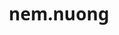 # nem.nuong
<!DOCTYPE html>
<html lang="vi">
<head>
    <meta charset="UTF-8">
    <meta name="viewport" content="width=device-width, initial-scale=1.0">
    <title>Nguyễn Nem's Profile</title>
    <link rel="stylesheet" href="https://cdnjs.cloudflare.com/ajax/libs/font-awesome/6.0.0-beta3/css/all.min.css">
    <style>
        /* Reset CSS */
        * {
            margin: 0;
            padding: 0;
            box-sizing: border-box;
            font-family: 'Segoe UI', Tahoma, Geneva, Verdana, sans-serif;
        }
        
        /* Background với hiệu ứng ánh sáng */
        body {
            background: #0f0c29;
            color: #ffffff;
            min-height: 100vh;
            overflow: hidden;
            position: relative;
            display: flex;
            justify-content: center;
            align-items: center;
            padding: 20px;
        }
        
        .video-background {
            position: fixed;
            top: 0;
            left: 0;
            width: 100%;
            height: 100%;
            z-index: -1;
            opacity: 1; /* Background sáng hơn */
            object-fit: cover;
            filter: brightness(1.2); /* Tăng độ sáng */
        }
        
        .light-overlay {
            position: fixed;
            top: 0;
            left: 0;
            width: 100%;
            height: 100%;
            background: linear-gradient(135deg, rgba(138, 92, 246, 0.2), rgba(255, 121, 198, 0.2)); /* Màu sắc đặc trưng */
            z-index: -1;
            opacity: 0.6; /* Giảm độ mờ */
        }
        
        .light-particles {
            position: fixed;
            top: 0;
            left: 0;
            width: 100%;
            height: 100%;
            pointer-events: none;
            z-index: -1;
        }
        
        /* View counter ở góc trái trên */
        .global-view-counter {
            position: fixed;
            top: 15px;
            left: 15px;
            z-index: 100;
            background: rgba(30, 30, 46, 0.7);
            padding: 8px 15px;
            border-radius: 20px;
            display: flex;
            align-items: center;
            gap: 8px;
            font-size: 0.9rem;
            backdrop-filter: blur(5px);
            border: 1px solid rgba(138, 92, 246, 0.3);
            box-shadow: 0 0 10px rgba(138, 92, 246, 0.3);
        }
        
        /* Container chính - thu nhỏ hơn */
        .container {
            max-width: 1000px;
            width: 95%;
            margin: 0 auto;
            padding: 15px;
            z-index: 10;
            position: relative;
            background: rgba(20, 20, 36, 0.85);
            border-radius: 20px;
            border: 1px solid #8a5cf6; /* Viền mỏng hơn */
            box-shadow: 0 0 20px rgba(138, 92, 246, 0.4);
            overflow: hidden;
            backdrop-filter: blur(8px); /* Giảm độ mờ */
        }
        
        /* Profile header */
        .profile-header {
            display: flex;
            gap: 30px;
            margin-bottom: 20px;
            padding: 20px;
            position: relative;
        }
        
        .profile-left {
            flex: 0 0 240px; /* Thu nhỏ kích thước */
            display: flex;
            flex-direction: column;
            align-items: center;
        }
        
        .profile-pic {
            width: 180px; /* Thu nhỏ ảnh profile */
            height: 180px;
            border-radius: 50%;
            object-fit: cover;
            border: 3px solid #8a5cf6;
            box-shadow: 0 0 15px rgba(138, 92, 246, 0.5);
            margin-bottom: 20px;
            position: relative;
            transition: all 0.3s ease;
        }
        
        .profile-pic:hover {
            transform: scale(1.05);
            box-shadow: 0 0 25px rgba(138, 92, 246, 0.7);
        }
        
        .status-container {
            width: 100%;
            background: rgba(40, 40, 62, 0.6);
            border-radius: 15px;
            padding: 15px;
            text-align: center;
            border: 1px solid rgba(255, 255, 255, 0.1);
        }
        
        .username-box {
            background: linear-gradient(45deg, #8a5cf6, #ff79c6);
            padding: 12px 15px;
            border-radius: 12px;
            margin-bottom: 15px;
            box-shadow: 0 3px 10px rgba(138, 92, 246, 0.3);
        }
        
        .username {
            font-size: 1.6rem; /* Cỡ chữ vừa phải */
            font-weight: bold;
            color: white;
            text-align: center;
        }
        
        .status {
            display: inline-flex;
            align-items: center;
            gap: 8px;
            padding: 6px 15px;
            background: rgba(255, 214, 10, 0.15);
            border-radius: 20px;
            color: #ffd60a;
            font-size: 1rem;
            margin-top: 8px;
        }
        
        .bio {
            font-size: 1rem;
            color: #b0b0c0;
            line-height: 1.5;
            margin-top: 15px;
            text-align: center;
            font-style: italic;
            padding: 0 10px;
        }
        
        .profile-right {
            flex: 1;
        }
        
        /* Card layout */
        .card {
            background: rgba(30, 30, 46, 0.8);
            border-radius: 15px;
            padding: 20px;
            margin-bottom: 25px;
            border: 1px solid rgba(255, 255, 255, 0.1);
            backdrop-filter: blur(8px); /* Giảm độ mờ */
            box-shadow: 0 8px 25px rgba(0, 0, 0, 0.25);
            transition: all 0.3s ease;
        }
        
        .card:hover {
            transform: translateY(-3px);
            box-shadow: 0 12px 30px rgba(0, 0, 0, 0.35);
            border-color: rgba(138, 92, 246, 0.3);
        }
        
        .card-title {
            font-size: 1.6rem;
            color: #8a5cf6;
            margin-bottom: 12px;
            display: flex;
            align-items: center;
            gap: 8px;
        }
        
        .card-title i {
            font-size: 1.3rem;
        }
        
        /* Social Links */
        .social-links {
            display: flex;
            justify-content: center;
            gap: 20px;
            margin: 15px 0;
            flex-wrap: wrap;
        }
        
        .social-link {
            display: flex;
            flex-direction: column;
            align-items: center;
            text-decoration: none;
            color: #ffffff;
            width: 90px;
            transition: all 0.3s ease;
            position: relative;
            z-index: 2;
        }
        
        .social-link:hover {
            transform: translateY(-8px);
        }
        
        .social-icon {
            width: 70px;
            height: 70px;
            border-radius: 50%;
            display: flex;
            align-items: center;
            justify-content: center;
            font-size: 2.2rem;
            margin-bottom: 12px;
            background: rgba(255, 255, 255, 0.05);
            border: 1px solid rgba(255, 255, 255, 0.1);
            transition: all 0.3s ease;
            position: relative;
            overflow: hidden;
        }
        
        .social-icon::before {
            content: '';
            position: absolute;
            top: 0;
            left: -100%;
            width: 100%;
            height: 100%;
            background: linear-gradient(90deg, transparent, rgba(255, 255, 255, 0.2), transparent);
            transition: 0.5s;
        }
        
        .social-link:hover .social-icon {
            transform: translateY(-8px);
            box-shadow: 0 8px 15px rgba(0, 0, 0, 0.25);
        }
        
        .social-link:hover .social-icon::before {
            left: 100%;
        }
        
        .youtube .social-icon { background: rgba(255, 0, 0, 0.1); border-color: rgba(255, 0, 0, 0.3); }
        .spotify .social-icon { background: rgba(29, 185, 84, 0.1); border-color: rgba(29, 185, 84, 0.3); }
        .discord .social-icon { background: rgba(114, 137, 218, 0.1); border-color: rgba(114, 137, 218, 0.3); }
        .tiktok .social-icon { background: rgba(0, 242, 234, 0.1); border-color: rgba(0, 242, 234, 0.3); }
        
        .social-link:hover .youtube .social-icon { background: rgba(255, 0, 0, 0.2); }
        .social-link:hover .spotify .social-icon { background: rgba(29, 185, 84, 0.2); }
        .social-link:hover .discord .social-icon { background: rgba(114, 137, 218, 0.2); }
        .social-link:hover .tiktok .social-icon { background: rgba(0, 242, 234, 0.2); }
        
        .social-label {
            font-size: 0.9rem;
            text-align: center;
        }
        
        /* Spotify Playlists */
        .playlists-container {
            display: grid;
            grid-template-columns: repeat(auto-fit, minmax(280px, 1fr));
            gap: 20px;
            margin-top: 15px;
        }
        
        .playlist-card {
            background: rgba(40, 40, 62, 0.7);
            border-radius: 12px;
            padding: 0;
            transition: all 0.3s ease;
            position: relative;
            overflow: hidden;
            border: 1px solid rgba(255, 255, 255, 0.1);
            height: 350px;
        }
        
        .playlist-card:hover {
            transform: translateY(-5px);
            box-shadow: 0 12px 25px rgba(0, 0, 0, 0.3);
            border-color: rgba(138, 92, 246, 0.3);
        }
        
        .spotify-player {
            width: 100%;
            height: 100%;
            border: none;
        }
        
        /* Footer mới ở giữa dưới */
        .main-footer {
            position: fixed;
            bottom: 15px;
            left: 0;
            width: 100%;
            text-align: center;
            z-index: 100;
        }
        
        .copyright {
            display: inline-block;
            background: rgba(30, 30, 46, 0.7);
            padding: 8px 20px;
            border-radius: 20px;
            color: #b0b0c0;
            font-size: 0.9rem;
            backdrop-filter: blur(5px);
            border: 1px solid rgba(138, 92, 246, 0.3);
        }
        
        /* Volume controls */
        .volume-control {
            position: fixed;
            bottom: 15px;
            right: 15px;
            z-index: 100;
            background: rgba(30, 30, 46, 0.8);
            border-radius: 50px;
            padding: 8px;
            display: flex;
            align-items: center;
            gap: 8px;
            backdrop-filter: blur(10px);
            border: 1px solid #8a5cf6;
        }
        
        .volume-slider {
            width: 80px;
            -webkit-appearance: none;
            height: 4px;
            background: #4a4a6d;
            border-radius: 5px;
            outline: none;
        }
        
        .volume-slider::-webkit-slider-thumb {
            -webkit-appearance: none;
            width: 12px;
            height: 12px;
            border-radius: 50%;
            background: #8a5cf6;
            cursor: pointer;
        }
        
        .volume-btn {
            background: none;
            border: none;
            color: white;
            font-size: 1.1rem;
            cursor: pointer;
            width: 28px;
            height: 28px;
            display: flex;
            align-items: center;
            justify-content: center;
            border-radius: 50%;
            transition: background 0.3s;
        }
        
        .volume-btn:hover {
            background: rgba(138, 92, 246, 0.3);
        }
        
        /* Responsive */
        @media (max-width: 900px) {
            .profile-header {
                flex-direction: column;
                gap: 25px;
                padding: 15px;
            }
            
            .profile-left {
                flex: 0 0 auto;
            }
            
            .social-links {
                gap: 12px;
            }
            
            .social-icon {
                width: 60px;
                height: 60px;
                font-size: 1.8rem;
            }
            
            .username {
                font-size: 1.5rem;
            }
            
            .playlist-card {
                height: 280px;
            }
        }
        
        @media (max-width: 500px) {
            .profile-pic {
                width: 160px;
                height: 160px;
            }
            
            .username {
                font-size: 1.4rem;
            }
            
            .bio {
                font-size: 0.9rem;
            }
            
            .playlist-card {
                height: 220px;
            }
            
            .global-view-counter {
                top: 10px;
                left: 10px;
                font-size: 0.8rem;
                padding: 6px 12px;
            }
        }
    </style>
</head>
<body>
    <!-- Video nền từ file local -->
    <video class="video-background" id="bgVideo" autoplay loop muted>
        <source src="video/videoplayback.webm" type="video/webm">
        Your browser does not support the video tag.
    </video>
    
    <div class="light-overlay"></div>
    <div class="light-particles" id="particles"></div>
    
    <!-- Số lượt xem ở góc trái trên -->
    <div class="global-view-counter" id="globalViewCounter">
        <i class="fas fa-eye"></i> Views: 128
    </div>
    
    <!-- Volume controls -->
    <div class="volume-control">
        <button class="volume-btn" id="muteBtn">
            <i class="fas fa-volume-up"></i>
        </button>
        <input type="range" min="0" max="1" step="0.01" value="1" class="volume-slider" id="volumeSlider">
    </div>
    
    <!-- Container chính -->
    <div class="container">
        <!-- Profile header -->
        <div class="profile-header">
            <div class="profile-left">
                <img src="images/whitecat.png" alt="Profile Picture" class="profile-pic">
                <div class="status-container">
                    <div class="username-box">
                        <div class="username">Nguyễn Nem</div>
                    </div>
                    <div class="status">
                        <i class="fas fa-moon"></i> Idle
                    </div>
                    <div class="bio">
                        Just a Content Creator boy like cat, BoyWithUke and Marino music 🐾🎧✨
                    </div>
                </div>
            </div>
            
            <div class="profile-right">
                <!-- Kết nối với tôi -->
                <div class="card">
                    <h2 class="card-title"><i class="fas fa-link"></i> Connect With Me</h2>
                    <div class="social-links">
                        <a href="https://www.youtube.com/@nemnuong" target="_blank" class="social-link youtube">
                            <div class="social-icon">
                                <i class="fab fa-youtube"></i>
                            </div>
                            <span class="social-label">YouTube</span>
                        </a>
                        
                        <a href="https://www.tiktok.com/@nguyennem2006?is_from_webapp=1&sender_device=pc" target="_blank" class="social-link tiktok">
                            <div class="social-icon">
                                <i class="fab fa-tiktok"></i>
                            </div>
                            <span class="social-label">TikTok</span>
                        </a>
                        
                        <a href="https://open.spotify.com/user/31njaguxvody6xit6gajvngzhhe4?si=55bdc1bfb41c4cf0" target="_blank" class="social-link spotify">
                            <div class="social-icon">
                                <i class="fab fa-spotify"></i>
                            </div>
                            <span class="social-label">Spotify</span>
                        </a>
                        
                        <a href="https://discord.gg/2zrethSUr9" target="_blank" class="social-link discord">
                            <div class="social-icon">
                                <i class="fab fa-discord"></i>
                            </div>
                            <span class="social-label">Discord</span>
                        </a>
                    </div>
                </div>
                
                <!-- Spotify Playlists -->
                <div class="card">
                    <h2 class="card-title"><i class="fas fa-music"></i> Favorite Playlists</h2>
                    <div class="playlists-container">
                        <div class="playlist-card" id="playlist1">
                            <iframe class="spotify-player" src="https://open.spotify.com/embed/playlist/3AFi6LIkP88acuvQDMytQx?utm_source=generator" frameborder="0" allowfullscreen="" allow="autoplay; clipboard-write; encrypted-media; fullscreen; picture-in-picture"></iframe>
                        </div>
                        <div class="playlist-card" id="playlist2">
                            <iframe class="spotify-player" src="https://open.spotify.com/embed/playlist/3Mp1DOUa7Mfn4Hsq741ayo?utm_source=generator" frameborder="0" allowfullscreen="" allow="autoplay; clipboard-write; encrypted-media; fullscreen; picture-in-picture"></iframe>
                        </div>
                    </div>
                </div>
            </div>
        </div>
    </div>
    
    <!-- Footer ở giữa dưới -->
    <div class="main-footer">
        <div class="copyright">© 2025 by Nem. Created with GitHub.</div>
    </div>
    
    <script>
        // Tạo hiệu ứng hạt ánh sáng
        function createParticles() {
            const container = document.getElementById('particles');
            const colors = ['#8a5cf6', '#ff79c6', '#50fa7b', '#ffffff'];
            
            for (let i = 0; i < 30; i++) {
                const particle = document.createElement('div');
                particle.style.position = 'absolute';
                particle.style.width = Math.random() * 5 + 2 + 'px';
                particle.style.height = particle.style.width;
                particle.style.backgroundColor = colors[Math.floor(Math.random() * colors.length)];
                particle.style.borderRadius = '50%';
                particle.style.left = Math.random() * 100 + 'vw';
                particle.style.top = Math.random() * 100 + 'vh';
                particle.style.opacity = Math.random() * 0.5 + 0.1;
                particle.style.boxShadow = '0 0 10px currentColor';
                particle.style.zIndex = '-1';
                
                // Animation
                particle.animate([
                    { transform: 'translateY(0)' },
                    { transform: `translateY(${Math.random() > 0.5 ? '-' : ''}${Math.random() * 100}vh)` }
                ], {
                    duration: Math.random() * 5000 + 5000,
                    iterations: Infinity
                });
                
                container.appendChild(particle);
            }
        }
        
        // Phát ngẫu nhiên bài hát khi click vào profile
        function setupRandomPlay() {
            const profilePic = document.querySelector('.profile-pic');
            const playlist1 = document.querySelector('#playlist1 iframe');
            const playlist2 = document.querySelector('#playlist2 iframe');
            
            profilePic.addEventListener('click', function() {
                // Chọn ngẫu nhiên playlist 1 hoặc 2
                const randomPlaylist = Math.random() > 0.5 ? playlist1 : playlist2;
                
                // Tạo URL mới với tham số random
                const playlistUrl = randomPlaylist.src.split('?')[0];
                const newUrl = playlistUrl + '?utm_source=generator&shuffle=true';
                
                // Cập nhật iframe với URL mới
                randomPlaylist.src = newUrl;
                
                // Hiệu ứng visual feedback
                this.style.boxShadow = '0 0 30px #50fa7b';
                setTimeout(() => {
                    this.style.boxShadow = '0 0 15px rgba(138, 92, 246, 0.5)';
                }, 1000);
            });
        }
        
        // Volume control
        function setupVolumeControl() {
            const bgVideo = document.getElementById('bgVideo');
            const volumeSlider = document.getElementById('volumeSlider');
            const muteBtn = document.getElementById('muteBtn');
            
            // Set initial volume
            bgVideo.volume = volumeSlider.value;
            
            // Volume slider change
            volumeSlider.addEventListener('input', function() {
                bgVideo.volume = this.value;
                bgVideo.muted = false;
                muteBtn.innerHTML = '<i class="fas fa-volume-up"></i>';
            });
            
            // Mute button
            muteBtn.addEventListener('click', function() {
                bgVideo.muted = !bgVideo.muted;
                this.innerHTML = bgVideo.muted 
                    ? '<i class="fas fa-volume-mute"></i>' 
                    : '<i class="fas fa-volume-up"></i>';
                
                // Cập nhật slider khi tắt tiếng
                if (!bgVideo.muted) {
                    volumeSlider.value = bgVideo.volume;
                }
            });
        }
        
        // Khởi tạo
        document.addEventListener('DOMContentLoaded', function() {
            createParticles();
            setupVolumeControl();
            setupRandomPlay();
            
            // Cập nhật lượt xem
            let viewCount = localStorage.getItem('viewCount') || 128;
            viewCount++;
            localStorage.setItem('viewCount', viewCount);
            document.getElementById('globalViewCounter').innerHTML = `<i class="fas fa-eye"></i> Views: ${viewCount}`;
            
            // Tự động tắt nhạc nền khi bật Spotify
            document.querySelectorAll('.spotify-player').forEach(player => {
                player.addEventListener('click', function() {
                    const bgVideo = document.getElementById('bgVideo');
                    if (bgVideo) {
                        bgVideo.muted = true;
                        document.getElementById('muteBtn').innerHTML = '<i class="fas fa-volume-mute"></i>';
                    }
                });
            });
        });
    </script>
</body>
</html>
